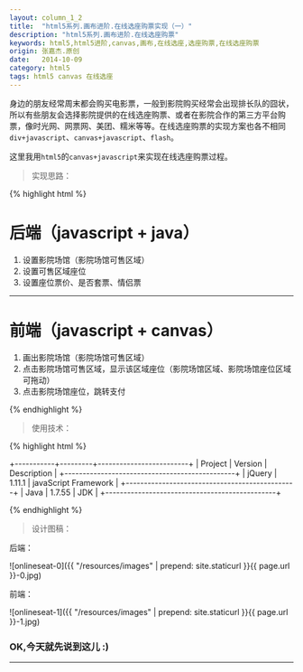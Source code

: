 ```yaml
---
layout: column_1_2
title:  "html5系列.画布进阶.在线选座购票实现（一）"
description: "html5系列.画布进阶.在线选座购票"
keywords: html5,html5进阶,canvas,画布,在线选座,选座购票,在线选座购票
origin: 张嘉杰.原创
date:   2014-10-09
category: html5
tags: html5 canvas 在线选座
---
```

身边的朋友经常周末都会购买电影票，一般到影院购买经常会出现排长队的囧状，所以有些朋友会选择影院提供的在线选座购票、或者在影院合作的第三方平台购票，像时光网、网票网、美团、糯米等等。在线选座购票的实现方案也各不相同`div+javascript`、`canvas+javascript`、`flash`。
<!--more-->
这里我用`html5`的`canvas+javascript`来实现在线选座购票过程。

> 实现思路：

{% highlight html %}

# 后端（javascript + java）
1. 设置影院场馆（影院场馆可售区域）
2. 设置可售区域座位
3. 设置座位票价、是否套票、情侣票
----------------------------------------------------------------------------------------------
# 前端（javascript + canvas）
1. 画出影院场馆（影院场馆可售区域）
2. 点击影院场馆可售区域，显示该区域座位（影院场馆区域、影院场馆座位区域可拖动）
3. 点击影院场馆座位，跳转支付

{% endhighlight %}

> 使用技术：

{% highlight html %}

+-----------+---------+-------------------------+
|  Project  | Version |       Description       |
+-----------------------------------------------+
|  jQuery   | 1.11.1  |  javaScript Framework   |
+-----------------------------------------------+
|   Java    | 1.7.55  |           JDK           |
+-----------------------------------------------+

{% endhighlight %}

> 设计图稿：

后端：  

![onlineseat-0]({{ "/resources/images" | prepend: site.staticurl }}{{ page.url }}-0.jpg)  

前端：  

![onlineseat-1]({{ "/resources/images" | prepend: site.staticurl }}{{ page.url }}-1.jpg)  

### OK,今天就先说到这儿 :)

-----------------------


